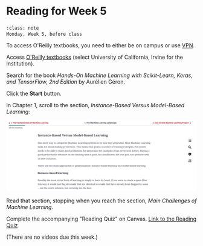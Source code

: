 # Reading for Week 5

```{admonition} Due date
:class: note
Monday, Week 5, before class
```

To access O'Reilly textbooks, you need to either be on campus or use [VPN](https://www.oit.uci.edu/help/vpn/).

Access [O'Reilly textbooks](https://www.oreilly.com/library/view/temporary-access/) (select University of California, Irvine for the Institution).

Search for the book *Hands-On Machine Learning with Scikit-Learn, Keras, and TensorFlow, 2nd Edition* by Aurélien Géron.

Click the **Start** button.

In Chapter 1, scroll to the section, *Instance-Based Versus Model-Based Learning*:

![Picture of that section](images/HandsOn-Instance.png)

Read that section, stopping when you reach the section, *Main Challenges of Machine Learning*.

Complete the accompanying "Reading Quiz" on Canvas.  [Link to the Reading Quiz](https://canvas.eee.uci.edu/courses/39211/quizzes/194209)

(There are no videos due this week.)